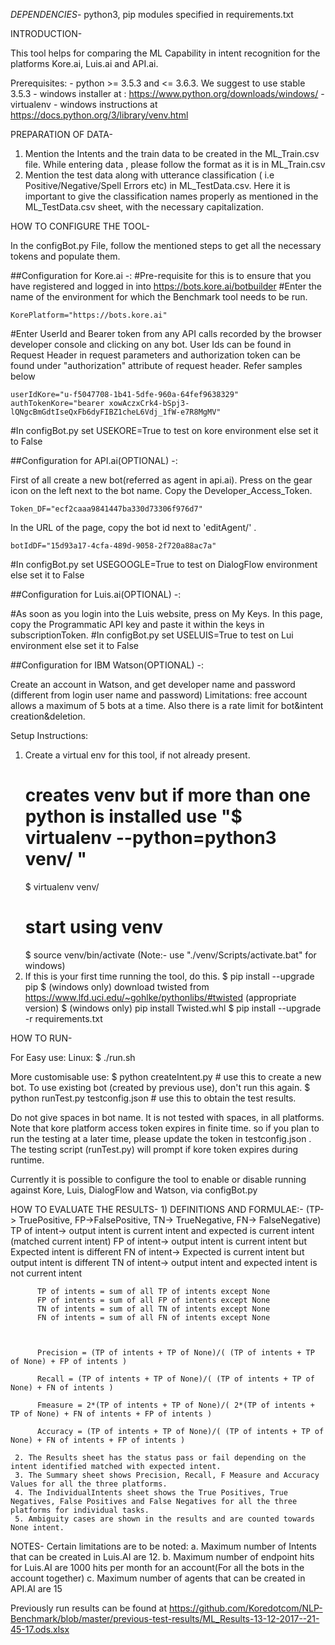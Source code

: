 *DEPENDENCIES*-
python3, pip modules specified in requirements.txt

INTRODUCTION-

This tool helps for comparing the ML Capability in intent recognition for the platforms Kore.ai, Luis.ai and API.ai.

Prerequisites:
    - python  >= 3.5.3 and <= 3.6.3. We suggest to use stable 3.5.3 
        - windows installer at : https://www.python.org/downloads/windows/
    - virtualenv
        - windows instructions at https://docs.python.org/3/library/venv.html

PREPARATION OF DATA-
1. Mention the Intents and the train data to be created in the ML_Train.csv file. While entering data , please follow the format as it is in ML_Train.csv
2. Mention the test data along with utterance classification ( i.e Positive/Negative/Spell Errors etc) in ML_TestData.csv. Here it is important to give the classification names properly as mentioned in the ML_TestData.csv sheet, with the necessary capitalization.

HOW TO CONFIGURE THE TOOL-

In the configBot.py File, follow the mentioned steps to get all the necessary tokens and populate them.

##Configuration for Kore.ai -:
#Pre-requisite for this is to ensure that you have registered and logged in into https://bots.kore.ai/botbuilder 
#Enter the name of the environment for which the Benchmark tool needs to be run.

	KorePlatform="https://bots.kore.ai"

#Enter UserId and Bearer token from any API calls recorded by the browser developer console and clicking on any bot. User Ids can be found in Request Header in request parameters and authorization token can be found under "authorization" attribute of request header. Refer samples below 

	userIdKore="u-f5047708-1b41-5dfe-960a-64fef9638329"
	authTokenKore="bearer xowAczxCrk4-bSpj3-lQNgcBmGdtIseQxFb6dyFIBZ1cheL6Vdj_1fW-e7R8MgMV"
#In configBot.py set USEKORE=True to test on kore environment else set it to False

##Configuration for API.ai(OPTIONAL) -:

First of all create a new bot(referred as agent in api.ai). Press on the gear icon on the left next to the bot name. Copy the Developer_Access_Token.

	Token_DF="ecf2caaa9841447ba330d73306f976d7"

In the URL of the page, copy the bot id next to 'editAgent/' .

	botIdDF="15d93a17-4cfa-489d-9058-2f720a88ac7a"
#In configBot.py set USEGOOGLE=True to test on DialogFlow environment else set it to False


##Configuration for Luis.ai(OPTIONAL) -:

#As soon as you login into the Luis website, press on My Keys. In this page, copy the Programmatic API key and paste it within the keys in subscriptionToken.
#In configBot.py set USELUIS=True to test on Lui environment else set it to False

##Configuration for IBM Watson(OPTIONAL) -:

  Create an account in Watson, and get developer name and password (different from login user name and password)
  Limitations: free account allows a maximum of 5 bots at a time. Also there is a rate limit for bot&intent creation&deletion.

Setup Instructions:

1. Create a virtual env for this tool, if not already present.
     # creates venv but if more than one python is installed use "$ virtualenv  --python=python3 venv/ "
     $ virtualenv  venv/ 
     # start using venv
     $ source venv/bin/activate (Note:- use "./venv/Scripts/activate.bat" for windows)         
2. If this is your first time running the tool, do this.
     $ pip install --upgrade pip
     $ (windows only) download twisted from https://www.lfd.uci.edu/~gohlke/pythonlibs/#twisted (appropriate version)
     $ (windows only) pip install Twisted<version>.whl
     $ pip install --upgrade -r requirements.txt

HOW TO RUN-

For Easy use:
Linux:
     $ ./run.sh

More customisable use:
     $ python createIntent.py # use this to create a new bot. To use existing bot (created by previous use), don't run this again.
     $ python runTest.py testconfig.json # use this to obtain the test results.

Do not give spaces in bot name. It is not tested with spaces, in all platforms.
Note that kore platform access token expires in finite time. so if you plan to run the testing at a later time, please update the token in testconfig.json . The testing script (runTest.py) will prompt if kore token expires during runtime.

Currently it is possible to configure the tool to enable or disable running against Kore, Luis, DialogFlow and Watson, via configBot.py

HOW TO EVALUATE THE RESULTS-
     1) DEFINITIONS AND FORMULAE:-
          (TP-> TruePositive, FP->FalsePositive, TN-> TrueNegative, FN-> FalseNegative)
          TP of intent->  output intent is current intent and expected is current intent (matched current intent)
          FP of intent->  output intent is current intent but Expected intent is different
          FN of intent->  Expected is current intent but output intent is different
          TN of intent->  output intent and expected intent is not current intent

          TP of intents = sum of all TP of intents except None
          FP of intents = sum of all FP of intents except None
          TN of intents = sum of all TN of intents except None
          FN of intents = sum of all FN of intents except None



          Precision = (TP of intents + TP of None)/( (TP of intents + TP of None) + FP of intents )

          Recall = (TP of intents + TP of None)/( (TP of intents + TP of None) + FN of intents )

          Fmeasure = 2*(TP of intents + TP of None)/( 2*(TP of intents + TP of None) + FN of intents + FP of intents )

          Accuracy = (TP of intents + TP of None)/( (TP of intents + TP of None) + FN of intents + FP of intents )

     2. The Results sheet has the status pass or fail depending on the intent identified matched with expected intent.
     3. The Summary sheet shows Precision, Recall, F Measure and Accuracy Values for all the three platforms.
     4. The IndividualIntents sheet shows the True Positives, True Negatives, False Positives and False Negatives for all the three platforms for individual tasks.
     5. Ambiguity cases are shown in the results and are counted towards None intent.

NOTES- Certain limitations are to be noted:
	a. Maximum number of Intents that can be created in Luis.AI are 12.
	b. Maximum number of endpoint hits for Luis.AI are 1000 hits per month for an account(For all the bots in the account together)
	c. Maximum number of agents that can be created in API.AI are 15


Previously run results can be found at https://github.com/Koredotcom/NLP-Benchmark/blob/master/previous-test-results/ML_Results-13-12-2017--21-45-17.ods.xlsx

